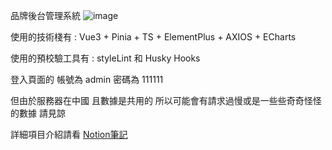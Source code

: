 品牌後台管理系統 
![image](https://github.com/user-attachments/assets/17d9b9cb-66ca-4c59-9c99-911309a4f52f)


使用的技術棧有 : Vue3 + Pinia + TS + ElementPlus + AXIOS + ECharts  

使用的預校驗工具有 : styleLint 和 Husky Hooks

登入頁面的 帳號為 admin 密碼為 111111 

但由於服務器在中國 且數據是共用的 所以可能會有請求過慢或是一些些奇奇怪怪的數據 請見諒

詳細項目介紹請看 [Notion筆記](https://childlike-box-14b.notion.site/127916c569a480738d88fe3404894bec?pvs=4)
